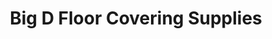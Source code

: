 ---
title: "Big D Floor Covering Supplies"
url: /phoenix/big-d-floor-covering-supplies/
shop: flooring
---